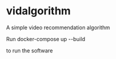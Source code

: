 # vidalgorithm
 A simple video recommendation algorithm

 Run docker-compose up --build 

 to run the software

